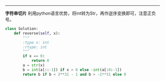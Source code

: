 ---------------------------------------------------------  
  
**字符串切片**
利用python语言优势，将int转为Str，再作逆序变换即可，注意正负号。    
```py
class Solution:
    def reverse(self, x):
        """
        :type x: int
        :rtype: int
        """
        if x == 0:
            return 0
        a = str(x)
        b = int(a[::-1]) if x > 0 else -int(a[:0:-1])
        return b if b < 2**31 - 1 and b > -2**31 else 0
```
